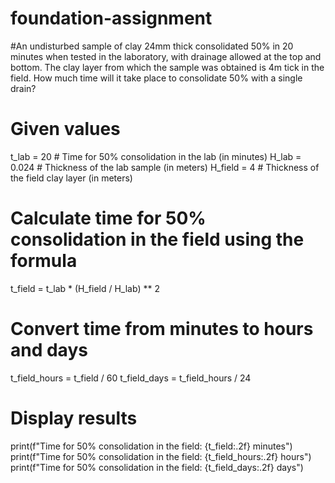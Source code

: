 # foundation-assignment
#An undisturbed sample of clay 24mm thick consolidated 50% in 20 minutes when tested in the laboratory, with drainage allowed at the top and bottom. The clay layer from which the sample was obtained is 4m tick in the field. How much time will it take place to consolidate 50% with a single drain?

# Given values
t_lab = 20  # Time for 50% consolidation in the lab (in minutes)
H_lab = 0.024  # Thickness of the lab sample (in meters)
H_field = 4  # Thickness of the field clay layer (in meters)

# Calculate time for 50% consolidation in the field using the formula
t_field = t_lab * (H_field / H_lab) ** 2

# Convert time from minutes to hours and days
t_field_hours = t_field / 60
t_field_days = t_field_hours / 24

# Display results
print(f"Time for 50% consolidation in the field: {t_field:.2f} minutes")
print(f"Time for 50% consolidation in the field: {t_field_hours:.2f} hours")
print(f"Time for 50% consolidation in the field: {t_field_days:.2f} days")
